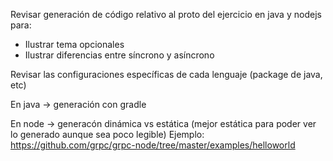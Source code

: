 Revisar generación de código relativo al proto del ejercicio en java y nodejs para:
 * Ilustrar tema opcionales
 * Ilustrar diferencias entre síncrono y asíncrono

Revisar las configuraciones específicas de cada lenguaje (package de java, etc)

En java -> generación con gradle

En node -> generacón dinámica vs estática (mejor estática para poder ver lo generado aunque sea poco legible)
Ejemplo: https://github.com/grpc/grpc-node/tree/master/examples/helloworld